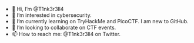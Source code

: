 - 👋 Hi, I’m @T1nk3r3ll4
- 👀 I’m interested in cybersecurity.
- 🌱 I’m currently learning on TryHackMe and PicoCTF. I am new to GitHub.
- 💞️ I’m looking to collaborate on CTF events.
- 📫 How to reach me: @T1nk3r3ll4 on Twitter.

<!---
T1nk3r3ll4/T1nk3r3ll4 is a ✨ special ✨ repository because its `README.md` (this file) appears on your GitHub profile.
You can click the Preview link to take a look at your changes.
--->
